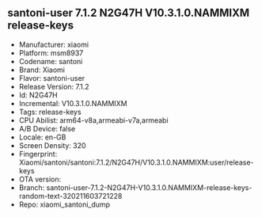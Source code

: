 ## santoni-user 7.1.2 N2G47H V10.3.1.0.NAMMIXM release-keys
- Manufacturer: xiaomi
- Platform: msm8937
- Codename: santoni
- Brand: Xiaomi
- Flavor: santoni-user
- Release Version: 7.1.2
- Id: N2G47H
- Incremental: V10.3.1.0.NAMMIXM
- Tags: release-keys
- CPU Abilist: arm64-v8a,armeabi-v7a,armeabi
- A/B Device: false
- Locale: en-GB
- Screen Density: 320
- Fingerprint: Xiaomi/santoni/santoni:7.1.2/N2G47H/V10.3.1.0.NAMMIXM:user/release-keys
- OTA version: 
- Branch: santoni-user-7.1.2-N2G47H-V10.3.1.0.NAMMIXM-release-keys-random-text-320211603721228
- Repo: xiaomi_santoni_dump
